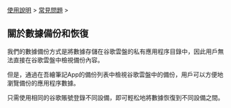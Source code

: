 [使用說明](/dragonnest/drawnote/manual/zh-tw) > [常見問題](/dragonnest/drawnote/manual/zh-tw/q_a) >

關於數據備份和恢復
---
我們的數據備份方式是將數據存儲在谷歌雲盤的私有應用程序目錄中，因此用戶無法直接在谷歌雲盤中檢視備份內容。

但是，通過在吾繪筆記App的備份列表中檢視谷歌雲盤中的備份，用戶可以方便地瀏覽備份的應用程序數據。

只需使用相同的谷歌賬號登錄不同設備，即可輕松地將數據恢復到不同設備之間。